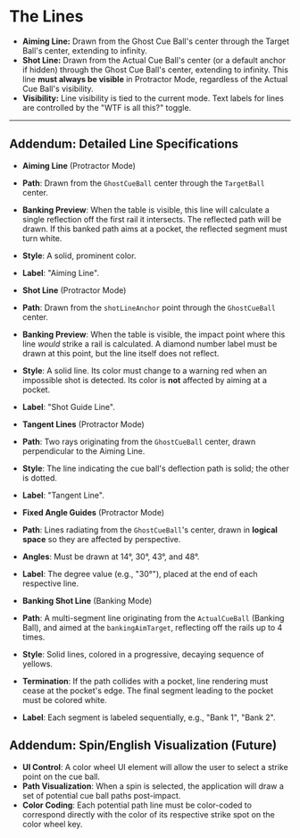 # The Lines

*   **Aiming Line:** Drawn from the Ghost Cue Ball's center through the Target Ball's center, extending to infinity.
*   **Shot Line:** Drawn from the Actual Cue Ball's center (or a default anchor if hidden) through the Ghost Cue Ball's center, extending to infinity. This line **must always be visible** in Protractor Mode, regardless of the Actual Cue Ball's visibility.
*   **Visibility:** Line visibility is tied to the current mode. Text labels for lines are controlled by the "WTF is all this?" toggle.

***
## Addendum: Detailed Line Specifications

*   **Aiming Line** (Protractor Mode)
*   **Path**: Drawn from the `GhostCueBall` center through the `TargetBall` center.
*   **Banking Preview**: When the table is visible, this line will calculate a single reflection off the first rail it intersects. The reflected path will be drawn. If this banked path aims at a pocket, the reflected segment must turn white.
*   **Style**: A solid, prominent color.
*   **Label**: "Aiming Line".

*   **Shot Line** (Protractor Mode)
*   **Path**: Drawn from the `shotLineAnchor` point through the `GhostCueBall` center.
*   **Banking Preview**: When the table is visible, the impact point where this line *would* strike a rail is calculated. A diamond number label must be drawn at this point, but the line itself does not reflect.
*   **Style**: A solid line. Its color must change to a warning red when an impossible shot is detected. Its color is **not** affected by aiming at a pocket.
*   **Label**: "Shot Guide Line".

*   **Tangent Lines** (Protractor Mode)
*   **Path**: Two rays originating from the `GhostCueBall` center, drawn perpendicular to the Aiming Line.
*   **Style**: The line indicating the cue ball's deflection path is solid; the other is dotted.
*   **Label**: "Tangent Line".

*   **Fixed Angle Guides** (Protractor Mode)
*   **Path**: Lines radiating from the `GhostCueBall`'s center, drawn in **logical space** so they are affected by perspective.
*   **Angles**: Must be drawn at 14°, 30°, 43°, and 48°.
*   **Label**: The degree value (e.g., "30°"), placed at the end of each respective line.

*   **Banking Shot Line** (Banking Mode)
*   **Path**: A multi-segment line originating from the `ActualCueBall` (Banking Ball), and aimed at the `bankingAimTarget`, reflecting off the rails up to 4 times.
*   **Style**: Solid lines, colored in a progressive, decaying sequence of yellows.
*   **Termination**: If the path collides with a pocket, line rendering must cease at the pocket's edge. The final segment leading to the pocket must be colored white.
*   **Label**: Each segment is labeled sequentially, e.g., "Bank 1", "Bank 2".

## Addendum: Spin/English Visualization (Future)

*   **UI Control**: A color wheel UI element will allow the user to select a strike point on the cue ball.
*   **Path Visualization**: When a spin is selected, the application will draw a set of potential cue ball paths post-impact.
*   **Color Coding**: Each potential path line must be color-coded to correspond directly with the color of its respective strike spot on the color wheel key.